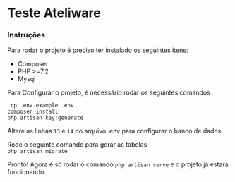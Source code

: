 # Teste Ateliware

### Instruções

Para rodar o projeto é preciso ter instalado os seguintes itens:

- Composer
- PHP >=7.2
- Mysql

Para Configurar o projeto, é necessário rodar os seguintes comandos

`` cp .env.example .env``<br>
``composer install``<br>
``php artisan key:generate``<br>

Altere as linhas ``13`` e ``14`` do arquivo .env para configurar o banco de dados
<br>

Rode o seguinte comando para gerar as tabelas<br>
``php artisan migrate``

Pronto! Agora é só rodar o comando ``php artisan serve`` e o projeto já estará funcionando.
